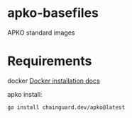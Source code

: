 # apko-basefiles
APKO standard images

# Requirements

docker
[Docker installation docs](https://docs.docker.com/engine/install/)

apko install:
```
go install chainguard.dev/apko@latest
```
